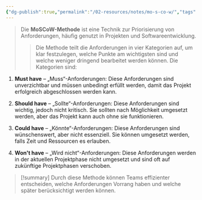 ```yaml
---
{"dg-publish":true,"permalink":"/02-resources/notes/mo-s-co-w/","tags":["projektmanagement"],"noteIcon":"","updated":"2025-10-29T12:59:08.413+01:00"}
---
```


>Die **MoSCoW-Methode** ist eine Technik zur Priorisierung von Anforderungen, häufig genutzt in Projekten und Softwareentwicklung. 
>>Die Methode teilt die Anforderungen in vier Kategorien auf, um klar festzulegen, welche Punkte am wichtigsten sind und welche weniger dringend bearbeitet werden können. 
>>Die Kategorien sind:

1. **Must have** – „Muss“-Anforderungen: Diese Anforderungen sind unverzichtbar und müssen unbedingt erfüllt werden, damit das Projekt erfolgreich abgeschlossen werden kann.

2. **Should have** – „Sollte“-Anforderungen: Diese Anforderungen sind wichtig, jedoch nicht kritisch. Sie sollten nach Möglichkeit umgesetzt werden, aber das Projekt kann auch ohne sie funktionieren.

3. **Could have** – „Könnte“-Anforderungen: Diese Anforderungen sind wünschenswert, aber nicht essenziell. Sie können umgesetzt werden, falls Zeit und Ressourcen es erlauben.

4. **Won't have** – „Wird nicht“-Anforderungen: Diese Anforderungen werden in der aktuellen Projektphase nicht umgesetzt und sind oft auf zukünftige Projektphasen verschoben.

>[!summary] 
>Durch diese Methode können Teams effizienter entscheiden, welche Anforderungen Vorrang haben und welche später berücksichtigt werden können.

